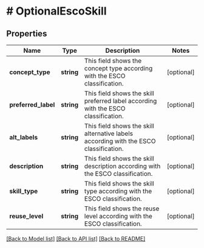 # # OptionalEscoSkill

## Properties

Name | Type | Description | Notes
------------ | ------------- | ------------- | -------------
**concept_type** | **string** | This field shows the concept type according with the ESCO classification. | [optional]
**preferred_label** | **string** | This field shows the skill preferred label according with the ESCO classification. | [optional]
**alt_labels** | **string** | This field shows the skill alternative labels according with the ESCO classification. | [optional]
**description** | **string** | This field shows the skill description according with the ESCO classification. | [optional]
**skill_type** | **string** | This field shows the skill type according with the ESCO classification. | [optional]
**reuse_level** | **string** | This field shows the reuse level according with the ESCO classification. | [optional]

[[Back to Model list]](../../README.md#models) [[Back to API list]](../../README.md#endpoints) [[Back to README]](../../README.md)

